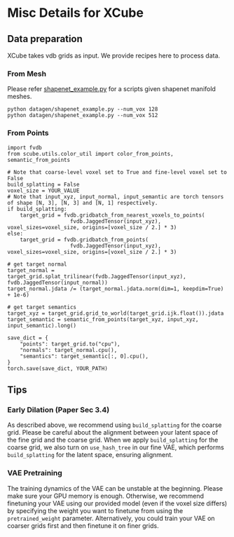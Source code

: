 # Misc Details for XCube

## Data preparation
XCube takes vdb grids as input. We provide recipes here to process data.

### From Mesh
Please refer [shapenet_example.py](./datagen/shapenet_example.py) for a scripts given shapenet manifold meshes. 
```
python datagen/shapenet_example.py --num_vox 128
python datagen/shapenet_example.py --num_vox 512
```
<!-- (BETA) grid_from_mesh -->

### From Points
```
import fvdb
from scube.utils.color_util import color_from_points, semantic_from_points

# Note that coarse-level voxel set to True and fine-level voxel set to False
build_splatting = False
voxel_size = YOUR_VALUE
# Note that input_xyz, input_normal, input_semantic are torch tensors of shape [N, 3], [N, 3] and [N, 1] respectively.
if build_splatting:
    target_grid = fvdb.gridbatch_from_nearest_voxels_to_points(
                    fvdb.JaggedTensor(input_xyz), voxel_sizes=voxel_size, origins=[voxel_size / 2.] * 3)
else:
    target_grid = fvdb.gridbatch_from_points(
                    fvdb.JaggedTensor(input_xyz), voxel_sizes=voxel_size, origins=[voxel_size / 2.] * 3)

# get target normal
target_normal = target_grid.splat_trilinear(fvdb.JaggedTensor(input_xyz), fvdb.JaggedTensor(input_normal))
target_normal.jdata /= (target_normal.jdata.norm(dim=1, keepdim=True) + 1e-6)

# get target semantics
target_xyz = target_grid.grid_to_world(target_grid.ijk.float()).jdata
target_semantic = semantic_from_points(target_xyz, input_xyz, input_semantic).long()

save_dict = {
    "points": target_grid.to("cpu"),
    "normals": target_normal.cpu(),
    "semantics": target_semantic[:, 0].cpu(),
}
torch.save(save_dict, YOUR_PATH)  
```


## Tips
### Early Dilation (Paper Sec 3.4)
As described above, we recommend using `build_splatting` for the coarse grid. Please be careful about the alignment between your latent space of the fine grid and the coarse grid. When we apply `build_splatting` for the coarse grid, we also turn on `use_hash_tree` in our fine VAE, which performs `build_splatting` for the latent space, ensuring alignment.

### VAE Pretraining
The training dynamics of the VAE can be unstable at the beginning. Please make sure your GPU memory is enough. 
Otherwise, we recommend finetuning your VAE using our provided model (even if the voxel size differs) by specifying the weight you want to finetune from using the `pretrained_weight` parameter. Alternatively, you could train your VAE on coarser grids first and then finetune it on finer grids.
